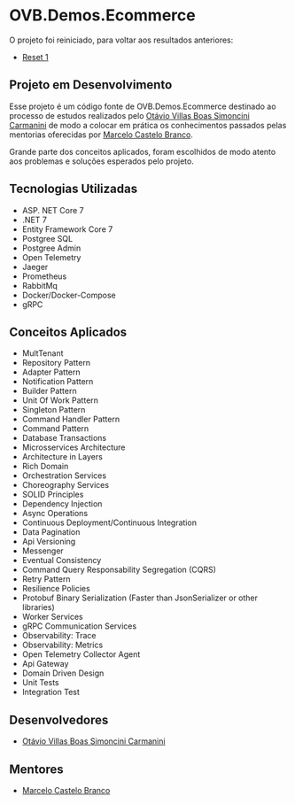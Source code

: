 # OVB.Demos.Ecommerce

O projeto foi reiniciado, para voltar aos resultados anteriores:
- [Reset 1](https://github.com/OtavioVB/OVB.Demos.Ecommerce/tree/b0d7e882f6046332dd8527cbd8597262a240132f)

## Projeto em Desenvolvimento 

Esse projeto é um código fonte de OVB.Demos.Ecommerce destinado ao processo de estudos realizados pelo [Otávio Villas Boas Simoncini Carmanini](https://www.linkedin.com/in/otaviovillasboas/) de modo a colocar em prática os conhecimentos passados pelas mentorias oferecidas por [Marcelo Castelo Branco](https://www.linkedin.com/in/marcelocastelobranco/).

Grande parte dos conceitos aplicados, foram escolhidos de modo atento aos problemas e soluções esperados pelo projeto.

## Tecnologias Utilizadas
- ASP. NET Core 7
- .NET 7
- Entity Framework Core 7
- Postgree SQL
- Postgree Admin
- Open Telemetry
- Jaeger
- Prometheus
- RabbitMq
- Docker/Docker-Compose
- gRPC

## Conceitos Aplicados
- MultTenant
- Repository Pattern
- Adapter Pattern
- Notification Pattern
- Builder Pattern
- Unit Of Work Pattern
- Singleton Pattern
- Command Handler Pattern
- Command Pattern
- Database Transactions
- Microsservices Architecture
- Architecture in Layers
- Rich Domain
- Orchestration Services
- Choreography Services
- SOLID Principles
- Dependency Injection
- Async Operations
- Continuous Deployment/Continuous Integration
- Data Pagination
- Api Versioning
- Messenger
- Eventual Consistency
- Command Query Responsability Segregation (CQRS)
- Retry Pattern
- Resilience Policies
- Protobuf Binary Serialization (Faster than JsonSerializer or other libraries)
- Worker Services
- gRPC Communication Services
- Observability: Trace
- Observability: Metrics
- Open Telemetry Collector Agent
- Api Gateway
- Domain Driven Design
- Unit Tests
- Integration Test

## Desenvolvedores
- [Otávio Villas Boas Simoncini Carmanini](https://www.linkedin.com/in/otaviovillasboas/)

## Mentores
- [Marcelo Castelo Branco](https://www.linkedin.com/in/marcelocastelobranco/)
